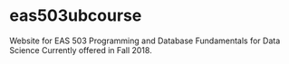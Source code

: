 # eas503ubcourse
Website for EAS 503 Programming and Database Fundamentals for Data Science
Currently offered in Fall 2018.
